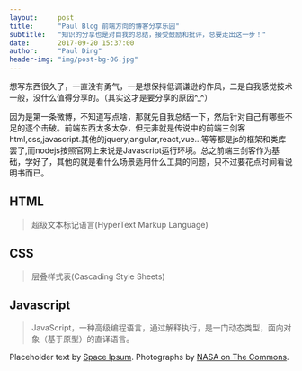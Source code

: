 ```yaml
---
layout:     post
title:      "Paul Blog 前端方向的博客分享乐园"
subtitle:   "知识的分享也是对自我的总结，接受鼓励和批评，总要走出这一步！"
date:       2017-09-20 15:37:00
author:     "Paul Ding"
header-img: "img/post-bg-06.jpg"
---
```


<p>想写东西很久了，一直没有勇气，一是想保持低调谦逊的作风，二是自我感觉技术一般，没什么值得分享的。（其实这才是要分享的原因^_^）</p>

<p>因为是第一条微博，不知道写点啥，那就先自我总结一下，然后针对自己有哪些不足的逐个击破。前端东西太多太杂，但无非就是传说中的前端三剑客html,css,javascript.其他的jquery,angular,react,vue...等等都是js的框架和类库罢了,而nodejs按照官网上来说是Javascript运行环境。总之前端三剑客作为基础，学好了，其他的就是看什么场景适用什么工具的问题，只不过要花点时间看说明书而已。</p>

<h2 class="section-heading">HTML</h2>
<blockquote>超级文本标记语言(HyperText Markup Language)</blockquote>

<h2 class="section-heading">CSS</h2>
<blockquote>层叠样式表(Cascading Style Sheets)</blockquote>

<h2 class="section-heading">Javascript</h2>
<blockquote>JavaScript，一种高级编程语言，通过解释执行，是一门动态类型，面向对象（基于原型）的直译语言。</blockquote>


<!-- <a href="#">
    <img src="{{ site.baseurl }}/img/post-sample-image.jpg" alt="Post Sample Image">
</a>
<span class="caption text-muted">To go places and do things that have never been done before – that’s what living is all about.</span> -->


<p>Placeholder text by <a href="http://spaceipsum.com/">Space Ipsum</a>. Photographs by <a href="https://www.flickr.com/photos/nasacommons/">NASA on The Commons</a>.</p>